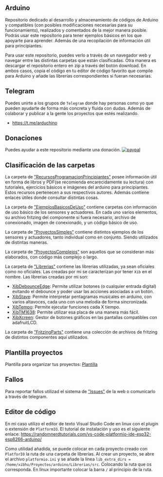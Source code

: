 
## Arduino

Repositorio dedicado al desarrollo y almacenamiento de códigos de Arduino y compatibles (con posibles modificaciones necesarias para su funcionamiento), realizados y comentados de la mejor manera posible. Podrás usar este repositorio para tener ejemplos básicos en los que apoyarte para aprender. Además de una recopilación de información útil para principiantes.

Para usar este repositorio, puedes verlo a través de un navegador web y navegar entre las distintas carpetas que están clasificadas. Otra manera es descargar el repositorio entero en zip a través del botón download. En ambos casos, copia el código en tu editor de código favorito que compile para Arduino y añade las librerías correspondientes si fueran necesarias.

## Telegram

Puedes unirte a los grupos de `Telegram` donde hay personas como yo que pueden ayudarte de forma más concreta y fluida con dudas. Además de colaborar y publicar a la gente los proyectos que estés realizando.

- https://t.me/arduchino

## Donaciones

Puedes ayudar a este repositorio mediante una donación. [![paypal](https://www.paypalobjects.com/es_ES/ES/i/btn/btn_donateCC_LG.gif)](https://www.paypal.com/cgi-bin/webscr?cmd=_s-xclick&hosted_button_id=CZM8VWFAP5UUY&source=url)

## Clasificación de las carpetas

La carpeta de ["RecursosProgramacionPrincipiantes"](RecursosProgramacionPrincipiantes) posee información útil en forma de libros y PDF(se recomienda encarecidamente su lectura) con tutoriales, ejercicios básicos e imágenes del arduino para principiantes. Estos recursos pertenecen a sus respectivos autores. Además contiene enlaces útiles donde consultar distintas cosas.

La carpeta de ["EjemplosBasicosDeUso"](EjemplosBasicosDeUso) contiene carpetas con información de uso básico de los sensores y actuadores. En cada uno varios elementos, su archivo fritzing del componente si fuera necesario, archivo de conexionado, imagen de conexionado, y un código básico de uso.

La carpeta de ["ProyectosSimples"](ProyectosSimples) contiene distintos ejemplos de los sensores y actuadores, tanto individual como en conjunto. Siendo utilizados de distintas maneras.

La carpeta de ["ProyectosComplejos"](ProyectosComplejos) son aquellos que se consideran más elaborados, con código más complejo o largo.

La carpeta de ["Librerias"](Librerias) contiene las librerias utilizadas, ya sean oficiales como no oficiales. Las creadas por mi se caracterizan por tener `Xib` en el nombre.
Las librerias creadas por mi son:  
- [XibDebounceEdge](Librerias/src/XibDebounceEdge): Permite utilizar botones (o cualquier entrada digital) evitando el debounce y poder usar las acciones asociadas a un botón.
- [XibStave](Librerias/src/XibStave): Permite interpretar pentagramas musicales en arduino, con varios altavoces, cada uno con una melodía de forma sincronizada.
- [XibTempo](Librerias/src/XibTimer): Permite ejecutar funciones cada X tiempo.
- [XibTM1638](Librerias/src/XibTM1638): Permite utilizar esa placa de una manera más fácil.
- [XibXcreen](Librerias/src/XibXcreen): Gestor de botones gráficos en las pantallas compatibles con adafruitLCD.

La carpeta de ["FritzingParts"](FritzingParts) contiene una colección de archivos de fritzing de distintos componentes aquí utilizados.

## Plantilla proyectos

Plantilla para organizar tus proyectos: [Plantilla](https://github.com/Xibhu/Tutoriales/tree/master/Programacion/General)

## Fallos

Para reportar fallos utilizad el sistema de ["Issues"](https://github.com/Xibhu/Arduino/issues) de la web o comunicarlo a través de telegram.

## Editor de código

En mi caso utilizo el editor de texto Visual Studio Code en linux con el plugin o extensión de `PlatformIO`. El tutorial de instalación y uso es el siguiente enlace: https://randomnerdtutorials.com/vs-code-platformio-ide-esp32-esp8266-arduino/

Como utilidad añadida, se puede colocar en cada proyecto creado con `PlatforIO` la ruta de una carpeta de librerías. Al crear un proyecto, se abre el archivo `platformio.ini` y se añade la línea `lib_extra_dirs = /home/xibhu/Proyectos/arduino/Librerias/src`. Colocando la ruta que os corresponda. En linux importante colocar la barra `/` al principio de la ruta.
